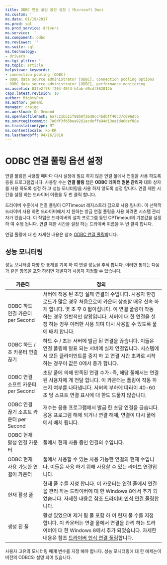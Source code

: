 ```yaml
---
title: ODBC 연결 풀링 옵션 설정 | Microsoft Docs
ms.custom: ''
ms.date: 01/19/2017
ms.prod: sql
ms.prod_service: drivers
ms.service: ''
ms.component: odbc
ms.reviewer: ''
ms.suite: sql
ms.technology:
- drivers
ms.tgt_pltfrm: ''
ms.topic: article
helpviewer_keywords:
- connection pooling [ODBC]
- ODBC data source administrator [ODBC], connection pooling options
- ODBC data source administrator [ODBC], performance monitoring
ms.assetid: 037e2f78-f204-40f4-b4ab-d9cdf562012b
caps.latest.revision: 10
author: MightyPen
ms.author: genemi
manager: craigg
ms.workload: On Demand
ms.openlocfilehash: 6a7c21b511f88b8f26d8cc4bdbff40c37c096dcb
ms.sourcegitcommit: 7a6df3fd5bea9282ecdeffa94d13ea1da6def80a
ms.translationtype: MT
ms.contentlocale: ko-KR
ms.lasthandoff: 04/16/2018
---
```

# <a name="setting-odbc-connection-pooling-options"></a>ODBC 연결 풀링 옵션 설정
연결 풀링은 사용할 때마다 다시 설정에 필요 하지 않은 연결 풀에서 연결을 사용 하도록 응용 프로그램입니다. 사용할 수는 **연결 풀링** 탭은 **ODBC 데이터 원본 관리자** 대화 상자를 사용 하도록 설정 하 고 성능 모니터링을 사용 하지 않도록 설정 합니다. 연결 제한 시간을 설정 하는 드라이버 이름을 두 번 클릭 합니다.  
  
 드라이버 수준에서 연결 풀링이 CPTimeout 레지스트리 값으로 사용 됩니다. 이 선택적 드라이버 사용 하면 드라이버에서 지 원하는 방금 연결 풀링을 사용 하려면 시스템 관리자가 있습니다. 이 작업은 드라이버의 설치 프로그램 동안 CPTimeout의 기본값을 설정 하 여 수행 됩니다. 연결 제한 시간을 설정 하는 드라이버 이름을 두 번 클릭 합니다.  
  
 연결 풀링에 대 한 자세한 내용은 참조 [ODBC 연결 풀링](../../odbc/reference/develop-app/driver-manager-connection-pooling.md)합니다.  
  
## <a name="performance-monitoring"></a>성능 모니터링  
 성능 모니터링 다양 한 통계를 기록 하 여 연결 성능을 추적 합니다. 이러한 통계는 다음과 같은 항목을 포함 하려면 개발자가 사용자 지정할 수 있습니다.  
  
|카운터|정의|  
|-------------|----------------|  
|ODBC 하드 연결 카운터 per Second|서버에 적용 된 초당 실제 연결의 수입니다. 사용자 환경 로드가 많은 경우 처음으로이 카운터 상승할 매우 신속 하 게 합니다. 몇 초 후 0 짧아집니다. 이 연결 풀링이 작동 하는 경우 일반적인 상황입니다. 서버에 대 한 연결을 설정 하는 경우 이러한 사용 되며 다시 사용할 수 있도록 풀에 배치 합니다.|  
|ODBC 하드 / 초 카운터 연결 끊기|하드 수 / 초는 서버에 발급 된 연결을 끊습니다. 이들은 연결 풀링에 발표 되는 서버에 실제 연결입니다. 시스템에서 모든 클라이언트를 중지 하 고 연결 시간 초과로 시작 하는 경우이 값은 0에서 증가 합니다.|  
|ODBC 연결 소프트 카운터 per Second|초당 풀에 의해 만족된 연결 수가-즉, 해당 풀에서는 연결 된 사용자에 게 전달 합니다. 이 카운터는 풀링이 작동 하는지 여부를 나타냅니다. 서버의 부하에 따라이 40-60 초 당 소프트 연결 표시에 대 한도 드물지 않습니다.|  
|ODBC 연결 끊기 소프트 카운터 per Second|개수는 응용 프로그램에서 발급 한 초당 연결을 끊습니다. 응용 프로그램 해제 되거나 연결 해제, 연결이 다시 풀에에서 배치 됩니다.|  
|ODBC 현재 활성 연결 카운터|풀에서 현재 사용 중인 연결의 수입니다.|  
|ODBC 현재 사용 가능한 연결이 카운터|풀에서 사용할 수 있는 사용 가능한 연결의 현재 수입니다. 이들은 사용 하기 위해 사용할 수 있는 라이브 연결입니다.|  
|현재 활성 풀|현재 풀 수를 지정 합니다. 이 카운터는 연결 풀에서 연결을 관리 하는 드라이버에 대 한 Windows 8에서 추가 되었습니다. 자세한 내용은 참조 [드라이버 인식 연결 풀링](../../odbc/reference/develop-app/driver-aware-connection-pooling.md)합니다.|  
|생성 된 풀|활성 있었으며 제거 됨 풀 포함 하 여 현재 풀 수를 지정 합니다. 이 카운터는 연결 풀에서 연결을 관리 하는 드라이버에 대 한 Windows 8에서 추가 되었습니다. 자세한 내용은 참조 [드라이버 인식 연결 풀링](../../odbc/reference/develop-app/driver-aware-connection-pooling.md)합니다.|  
  
 사용자 고유의 모니터링 매개 변수를 지정 해야 합니다. 성능 모니터링에 대 한 예제는이 버전의 ODBC와 설명 되어 있습니다.
